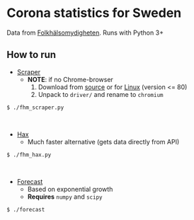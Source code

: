 # Corona statistics for Sweden
Data from [Folkhälsomydigheten](https://www.folkhalsomyndigheten.se/smittskydd-beredskap/utbrott/aktuella-utbrott/covid-19/aktuellt-epidemiologiskt-lage/). Runs with Python 3+


## How to run
 - [Scraper](fhm_scraper.py) 
   - **NOTE**: if no Chrome-browser
       1. Download from [source](https://raw.githubusercontent.com/Bugazelle/chromium-all-old-stable-versions/master/chromium.stable.json) or for [Linux](https://www.googleapis.com/download/storage/v1/b/chromium-browser-snapshots/o/Linux_x64%2F722276%2Fchrome-linux.zip?generation=1575588380806233&alt=media) (version <= 80)
       2. Unpack to `driver/` and rename to `chromium` 
```
$ ./fhm_scraper.py
```

</br>

 - [Hax](fhm_hax.py)
   - Much faster alternative (gets data directly from API)
```
$ ./fhm_hax.py
```

</br>

 - [Forecast](forecast.py) 
   - Based on exponential growth
   - **Requires** `numpy` and `scipy`
```
$ ./forecast
```
